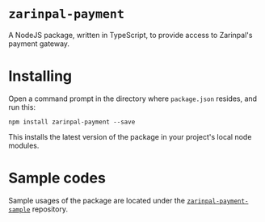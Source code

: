 # `zarinpal-payment`

A NodeJS package, written in TypeScript, to provide access to Zarinpal's payment gateway.

# Installing

Open a command prompt in the directory where `package.json` resides, and run this:

```
npm install zarinpal-payment --save
```

This installs the latest version of the package in your project's local node modules.

# Sample codes

Sample usages of the package are located under the [`zarinpal-payment-sample`](https://github.com/babakks/zarinpal-payment-sample) repository.
